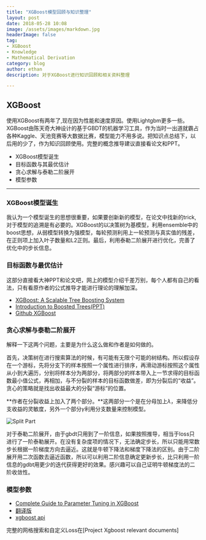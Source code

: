 ```yaml
---
title: "XGBoost模型回顾与知识整理"
layout: post
date: 2018-05-28 10:08
image: /assets/images/markdown.jpg
headerImage: false
tag:
- XGBoost
- Knowledge
- Mathematical Derivation
category: blog
author: ethan
description: 对于XGBoost进行知识回顾和相关资料整理

---
```


## XGBoost

使用XGBoost有两年了,现在因为性能和速度原因。使用Lightgbm更多一些。XGBoost由陈天奇大神设计的基于GBDT的机器学习工具，作为当时一出道就霸占各种Kaggle、天池竞赛等大数据比赛，模型能力不用多说。把知识点总结下，以后用的少了，作为知识回顾使用。完整的概念推导建议直接看论文和PPT。

- XGBoost模型诞生
- 目标函数与其最优估计
- 贪心求解与泰勒二阶展开
- 模型参数	

---

### XGBoost模型诞生

我认为一个模型诞生的思想很重要，如果要创新新的模型，在论文中找新的trick,对于模型的追溯是有必要的。XGBoost的以决策树为基模型，利用ensemble中的boost思想，从弱模型转换为强模型，每轮预测利用上一轮预测与真实值的残差，在正则项上加入叶子数量和L2正则。最后，利用泰勒二阶展开进行优化，完善了优化中的步长信息。

### 目标函数与最优估计

这部分直接看大神PPT和论文吧，网上的模型介绍千差万别，每个人都有自己的看法，只有看原作者的公式推导才能进行理论的理解加深。

- [XGBoost: A Scalable Tree Boosting System](https://arxiv.org/pdf/1603.02754v1.pdf)
- [Introduction to Boosted Trees(PPT)](https://homes.cs.washington.edu/~tqchen/pdf/BoostedTree.pdf)
- [Github XGBoost](https://github.com/dmlc/xgboost)

### 贪心求解与泰勒二阶展开

解释一下这两个问题，主要是为什么这么做和作者是如何做的。

首先，决策树在进行搜索算法的时候，有可能有无限个可能的树结构。所以假设存在一个游标，先将分支下的样本按照一个属性进行排序，再滑动游标按照这个属性从小到大遍历，分别将样本分为两部分，将两部分的样本带入上一节求得的目标函数最小值公式，再相加，与不分裂的样本的目标函数做差，即为分裂后的“收益”。贪心的策略就是找出收益最大的分裂“游标”的位置。

**作者在分裂收益上加入了两个部分。**这两部分一个是在分母加上$\lambda$，来降低分支收益的灵敏度，另外一个部分$\gamma$利用分支数量来控制模型。

![Split Part](https://ws4.sinaimg.cn/large/006tKfTcgy1frqv7x47tlj30jc05lwfa.jpg)

对于泰勒二阶展开，由于gbdt只用到了一阶信息，如果按照推导，相当于loss只进行了一阶泰勒展开。在没有复杂度项的情况下，无法确定步长，所以只能用常数步长根据一阶梯度方向去逼近。这就是牛顿下降法和梯度下降法的区别。由于二阶展开用二次函数去逼近函数，所以可以利用二阶信息确定更新步长，比只利用一阶信息的gdbt用更少的迭代获得更好的效果。感兴趣可以自己证明牛顿梯度法的二阶收敛性。

### 模型参数

- [Complete Guide to Parameter Tuning in XGBoost](https://www.analyticsvidhya.com/blog/2016/03/complete-guide-parameter-tuning-xgboost-with-codes-python/)
- [翻译版](https://blog.csdn.net/wzmsltw/article/details/50994481)
- [xgboost api](http://xgboost.readthedocs.io/en/latest/python/python_api.html)


完整的网格搜索和自定义Loss在[Project Xgboost relevant documents]


